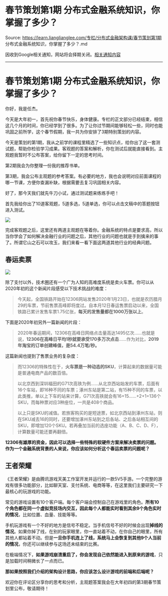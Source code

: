 # 春节策划第1期 分布式金融系统知识，你掌握了多少？ 

Source: https://learn.lianglianglee.com/专栏/分布式金融架构课/春节策划第1期 分布式金融系统知识，你掌握了多少？.md

因收到Google相关通知，网站将会择期关闭。[相关通知内容](https://lumendatabase.org/notices/44265620)

---

# 春节策划第1期 分布式金融系统知识，你掌握了多少？

你好，我是任杰。

今天是大年初一，首先祝你春节快乐，身体健康。专栏的正文部分已经结束，相信这几个月的时间，你已经学到了很多。为了让你过节期间能够轻松一些，同时也能巩固之前所学，这个春节假期，我一共为你安排了3期特别策划的内容。

今天是策划的第1期，我从之前学的课程里精选了一些知识点，给你出了这一套测试题，帮助你检验学习成果。客观题的答案和解析，你在测试后就能直接看到。主观题我暂时不公布答案，给你留下一定的思考时间。

第2期我会为你整理一份我的推荐书单。

第3期，我会公布主观题的参考答案。有必要的地方，我也会说明对应前面课程的哪一节课，方便你查漏补缺，根据需要去复习巩固相关内容。

好了，那今天我们就先牛刀小试，通过测试题来练练手吧！

首先我给你出了10道客观题，5道多选，5道单选，你可以点击文稿中的答题按钮进入测试。

[![](assets/f17d5e86e65a485389fc980185f9a8f3.jpg)](http://time.geekbang.org/quiz/intro?act_id=367&exam_id=1040)

完成客观题之后，这里还有两道主观题在等着你。金融系统的特点是要求高，所以当你学会了如何解决金融行业的问题之后，其他行业的问题也就是手到擒来的事了。所谓它山之石可以攻玉，我们来看一看下面这两道其他行业的经典问题。

## 春运卖票

![](assets/cf783b003bfd44f2946b79b10c25fe97.jpg)

除了支付以外，技术圈还有一个广为人知的高难度系统是卖火车票。你可以从2020年初的这个新闻片段感受以下技术挑战的难度：

> 今天起，全国铁路开始在12306网站发售2020年1月23日，也就是农历腊月29的车票，节前售票高峰即将度过。自本月12日春运售票启动以来，全国铁路已累计发售车票1.75亿张，**每天的发售量都在1000万张以上**。

下面是2020年初另外一篇新闻的片段：

> 2020年春运期间，12306在高峰日网络点击量高达1495亿次……也就是说，**12306在高峰日平均1秒就要承受170多万次点击**……作为对比，**2019年淘宝的订单创建峰值，是54.4万笔/秒。**

这篇新闻也提到了售票业务的复杂度：

> 而12306的特殊性在于，**火车票是一种动态的SKU**，计算起来的数据量可能是普通电商产品的数百倍。
>
> 以北京西到深圳福田的G71次高铁为例……从北京西站始发的车票，后面有16个车站，即16种不同的车票；涿州东站是第二站，有15种不同的车票，以此类推，单以上下车的站来计算，G71次高铁就会有16+15……+2+1=136个SKU，而每种票对应3种座位，一共是408个商品。
>
> 以上只是SKU的减值。若旅客购买的是短途票，如北京西站到涿州东站，则在SKU减去16的同时，还要增加涿州东站到之后各站、之后各站相互间的SKU，即增加120个SKU。若再叠加当前的选座功能（A、B、C、D、F），计算数量可能还要再翻倍。

**12306有雄厚的资金，因此可以选择一些特殊的软硬件方案来解决卖票的问题。作为一个金融系统背景的人来说，你应该如何分析这个春运卖票的问题呢？**

## 王者荣耀

《王者荣耀》是由腾讯游戏天美工作室开发并运行的一款5V5手游。一个完整的游戏有很多功能部分，比如聊天室、支付系统、电商等等，在这里我们主要研究一下最核心的玩游戏的功能。

常见的游戏设置有10个客户端。每个客户端会控制自己在游戏里的角色。**所有10个角色都在同一个虚拟竞技场内交互，因此每个人都能实时看到其余9个角色实时的情况**，比如位置、血量、技能等等。

手机玩游戏有一个不好的地方是信号不稳定。当手机信号不好的时候会出现**掉线的情况**。如果你掉了线，在别的玩家眼里，你一直站着不动，在你自己的眼里，所有其他人都站着不动。但是**一旦你手机连上了线，系统马上会恢复到其他9个人当前的情况**，你还可以继续参与这场还未结束的比赛。

在极端情况下，**如果游戏崩溃重启了，你会发现自己依然能进入到原来的游戏**，只是加载时间稍微长了一点而已。

**那如果按照我们介绍的架构设计思路，你应该怎么设计游戏的前端和后端呢？**

欢迎你在评论区分享你的思考和分析，主观题答案我会在大年初四的第3期春节策划里公布，敬请期待！